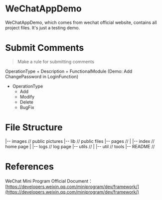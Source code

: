 # WeChatAppDemo

WeChatAppDemo, which comes from wechat official website, contains all project files. It's just a testing demo.

# Submit Comments

> Make a rule for submitting comments

OperationType + Description + FunctionalModule (Demo: Add ChangePassword in LoginFunction)

+ OperationType
    + Add
    + Modify
    + Delete
    + BugFix

# File Structure

|-- images        // public pictures
|-- lib           // public files
|-- pages         // 
|   |-- index     // home page
|   |-- logs      // log page
|-- utils         // 
|   |-- util      // tools
|-- README        // 

# References

WeChat Mini Program Official Document：[https://developers.weixin.qq.com/miniprogram/dev/framework/](https://developers.weixin.qq.com/miniprogram/dev/framework/)

